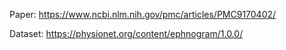 Paper: https://www.ncbi.nlm.nih.gov/pmc/articles/PMC9170402/

Dataset: https://physionet.org/content/ephnogram/1.0.0/
